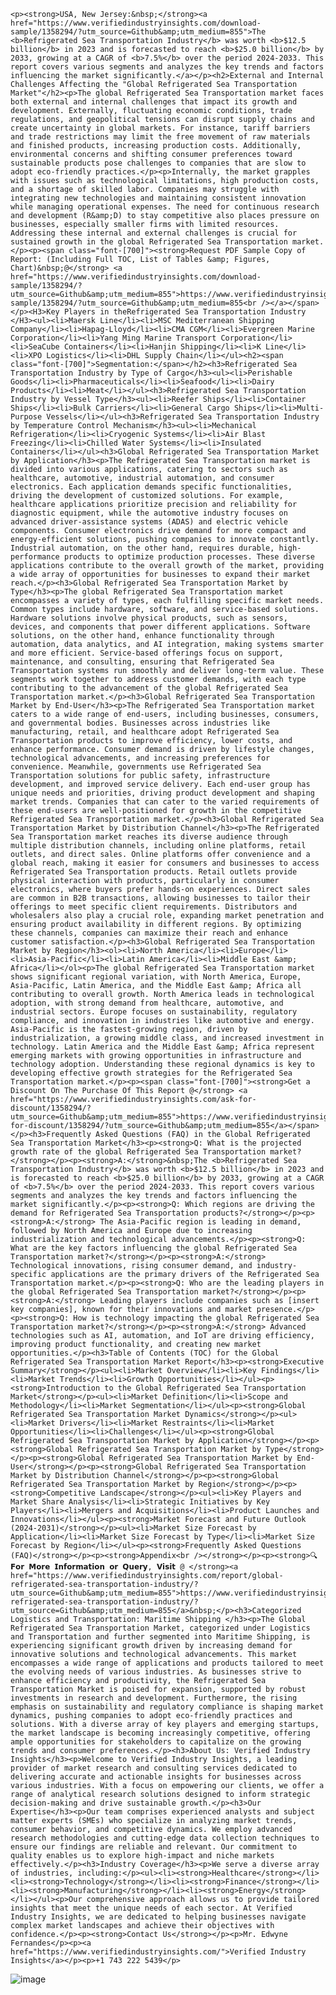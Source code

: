     <p><strong>USA, New Jersey:&nbsp;</strong><a href="https://www.verifiedindustryinsights.com/download-sample/1358294/?utm_source=Github&amp;utm_medium=855">The <b>Refrigerated Sea Transportation Industry</b> was worth <b>$12.5 billion</b> in 2023 and is forecasted to reach <b>$25.0 billion</b> by 2033, growing at a CAGR of <b>7.5%</b> over the period 2024-2033. This report covers various segments and analyzes the key trends and factors influencing the market significantly.</a></p><h2>External and Internal Challenges Affecting the "Global Refrigerated Sea Transportation Market"</h2><p>The global Refrigerated Sea Transportation market faces both external and internal challenges that impact its growth and development. Externally, fluctuating economic conditions, trade regulations, and geopolitical tensions can disrupt supply chains and create uncertainty in global markets. For instance, tariff barriers and trade restrictions may limit the free movement of raw materials and finished products, increasing production costs. Additionally, environmental concerns and shifting consumer preferences toward sustainable products pose challenges to companies that are slow to adopt eco-friendly practices.</p><p>Internally, the market grapples with issues such as technological limitations, high production costs, and a shortage of skilled labor. Companies may struggle with integrating new technologies and maintaining consistent innovation while managing operational expenses. The need for continuous research and development (R&amp;D) to stay competitive also places pressure on businesses, especially smaller firms with limited resources. Addressing these internal and external challenges is crucial for sustained growth in the global Refrigerated Sea Transportation market.</p><p><span class="font-[700]"><strong>Request PDF Sample Copy of Report: (Including Full TOC, List of Tables &amp; Figures, Chart)&nbsp;@</strong> <a href="https://www.verifiedindustryinsights.com/download-sample/1358294/?utm_source=Github&amp;utm_medium=855">https://www.verifiedindustryinsights.com/download-sample/1358294/?utm_source=Github&amp;utm_medium=855<br /></a></span></p><H3>Key Players in theRefrigerated Sea Transportation Industry </H3><ul><li>Maersk Line</li><li>MSC Mediterranean Shipping Company</li><li>Hapag-Lloyd</li><li>CMA CGM</li><li>Evergreen Marine Corporation</li><li>Yang Ming Marine Transport Corporation</li><li>SeaCube Containers</li><li>Hanjin Shipping</li><li>K Line</li><li>XPO Logistics</li><li>DHL Supply Chain</li></ul><h2><span class="font-[700]">Segmentation:</span></h2><h3>Refrigerated Sea Transportation Industry by Type of Cargo</h3><ul><li>Perishable Goods</li><li>Pharmaceuticals</li><li>Seafood</li><li>Dairy Products</li><li>Meat</li></ul><h3>Refrigerated Sea Transportation Industry by Vessel Type</h3><ul><li>Reefer Ships</li><li>Container Ships</li><li>Bulk Carriers</li><li>General Cargo Ships</li><li>Multi-Purpose Vessels</li></ul><h3>Refrigerated Sea Transportation Industry by Temperature Control Mechanism</h3><ul><li>Mechanical Refrigeration</li><li>Cryogenic Systems</li><li>Air Blast Freezing</li><li>Chilled Water Systems</li><li>Insulated Containers</li></ul><h3>Global Refrigerated Sea Transportation Market by Application</h3><p>The Refrigerated Sea Transportation market is divided into various applications, catering to sectors such as healthcare, automotive, industrial automation, and consumer electronics. Each application demands specific functionalities, driving the development of customized solutions. For example, healthcare applications prioritize precision and reliability for diagnostic equipment, while the automotive industry focuses on advanced driver-assistance systems (ADAS) and electric vehicle components. Consumer electronics drive demand for more compact and energy-efficient solutions, pushing companies to innovate constantly. Industrial automation, on the other hand, requires durable, high-performance products to optimize production processes. These diverse applications contribute to the overall growth of the market, providing a wide array of opportunities for businesses to expand their market reach.</p><h3>Global Refrigerated Sea Transportation Market by Type</h3><p>The global Refrigerated Sea Transportation market encompasses a variety of types, each fulfilling specific market needs. Common types include hardware, software, and service-based solutions. Hardware solutions involve physical products, such as sensors, devices, and components that power different applications. Software solutions, on the other hand, enhance functionality through automation, data analytics, and AI integration, making systems smarter and more efficient. Service-based offerings focus on support, maintenance, and consulting, ensuring that Refrigerated Sea Transportation systems run smoothly and deliver long-term value. These segments work together to address customer demands, with each type contributing to the advancement of the global Refrigerated Sea Transportation market.</p><h3>Global Refrigerated Sea Transportation Market by End-User</h3><p>The Refrigerated Sea Transportation market caters to a wide range of end-users, including businesses, consumers, and governmental bodies. Businesses across industries like manufacturing, retail, and healthcare adopt Refrigerated Sea Transportation products to improve efficiency, lower costs, and enhance performance. Consumer demand is driven by lifestyle changes, technological advancements, and increasing preferences for convenience. Meanwhile, governments use Refrigerated Sea Transportation solutions for public safety, infrastructure development, and improved service delivery. Each end-user group has unique needs and priorities, driving product development and shaping market trends. Companies that can cater to the varied requirements of these end-users are well-positioned for growth in the competitive Refrigerated Sea Transportation market.</p><h3>Global Refrigerated Sea Transportation Market by Distribution Channel</h3><p>The Refrigerated Sea Transportation market reaches its diverse audience through multiple distribution channels, including online platforms, retail outlets, and direct sales. Online platforms offer convenience and a global reach, making it easier for consumers and businesses to access Refrigerated Sea Transportation products. Retail outlets provide physical interaction with products, particularly in consumer electronics, where buyers prefer hands-on experiences. Direct sales are common in B2B transactions, allowing businesses to tailor their offerings to meet specific client requirements. Distributors and wholesalers also play a crucial role, expanding market penetration and ensuring product availability in different regions. By optimizing these channels, companies can maximize their reach and enhance customer satisfaction.</p><h3>Global Refrigerated Sea Transportation Market by Region</h3><ol><li>North America</li><li>Europe</li><li>Asia-Pacific</li><li>Latin America</li><li>Middle East &amp; Africa</li></ol><p>The global Refrigerated Sea Transportation market shows significant regional variation, with North America, Europe, Asia-Pacific, Latin America, and the Middle East &amp; Africa all contributing to overall growth. North America leads in technological adoption, with strong demand from healthcare, automotive, and industrial sectors. Europe focuses on sustainability, regulatory compliance, and innovation in industries like automotive and energy. Asia-Pacific is the fastest-growing region, driven by industrialization, a growing middle class, and increased investment in technology. Latin America and the Middle East &amp; Africa represent emerging markets with growing opportunities in infrastructure and technology adoption. Understanding these regional dynamics is key to developing effective growth strategies for the Refrigerated Sea Transportation market.</p><p><span class="font-[700]"><strong>Get a Discount On The Purchase Of This Report @</strong> <a href="https://www.verifiedindustryinsights.com/ask-for-discount/1358294/?utm_source=Github&amp;utm_medium=855">https://www.verifiedindustryinsights.com/ask-for-discount/1358294/?utm_source=Github&amp;utm_medium=855</a></span></p><h3>Frequently Asked Questions (FAQ) in the Global Refrigerated Sea Transportation Market</h3><p><strong>Q: What is the projected growth rate of the global Refrigerated Sea Transportation market?</strong></p><p><strong>A:</strong>&nbsp;The <b>Refrigerated Sea Transportation Industry</b> was worth <b>$12.5 billion</b> in 2023 and is forecasted to reach <b>$25.0 billion</b> by 2033, growing at a CAGR of <b>7.5%</b> over the period 2024-2033. This report covers various segments and analyzes the key trends and factors influencing the market significantly.</p><p><strong>Q: Which regions are driving the demand for Refrigerated Sea Transportation products?</strong></p><p><strong>A:</strong> The Asia-Pacific region is leading in demand, followed by North America and Europe due to increasing industrialization and technological advancements.</p><p><strong>Q: What are the key factors influencing the global Refrigerated Sea Transportation market?</strong></p><p><strong>A:</strong> Technological innovations, rising consumer demand, and industry-specific applications are the primary drivers of the Refrigerated Sea Transportation market.</p><p><strong>Q: Who are the leading players in the global Refrigerated Sea Transportation market?</strong></p><p><strong>A:</strong> Leading players include companies such as [insert key companies], known for their innovations and market presence.</p><p><strong>Q: How is technology impacting the global Refrigerated Sea Transportation market?</strong></p><p><strong>A:</strong> Advanced technologies such as AI, automation, and IoT are driving efficiency, improving product functionality, and creating new market opportunities.</p><h3>Table of Contents (TOC) for the Global Refrigerated Sea Transportation Market Report</h3><p><strong>Executive Summary</strong></p><ul><li>Market Overview</li><li>Key Findings</li><li>Market Trends</li><li>Growth Opportunities</li></ul><p><strong>Introduction to the Global Refrigerated Sea Transportation Market</strong></p><ul><li>Market Definition</li><li>Scope and Methodology</li><li>Market Segmentation</li></ul><p><strong>Global Refrigerated Sea Transportation Market Dynamics</strong></p><ul><li>Market Drivers</li><li>Market Restraints</li><li>Market Opportunities</li><li>Challenges</li></ul><p><strong>Global Refrigerated Sea Transportation Market by Application</strong></p><p><strong>Global Refrigerated Sea Transportation Market by Type</strong></p><p><strong>Global Refrigerated Sea Transportation Market by End-User</strong></p><p><strong>Global Refrigerated Sea Transportation Market by Distribution Channel</strong></p><p><strong>Global Refrigerated Sea Transportation Market by Region</strong></p><p><strong>Competitive Landscape</strong></p><ul><li>Key Players and Market Share Analysis</li><li>Strategic Initiatives by Key Players</li><li>Mergers and Acquisitions</li><li>Product Launches and Innovations</li></ul><p><strong>Market Forecast and Future Outlook (2024-2031)</strong></p><ul><li>Market Size Forecast by Application</li><li>Market Size Forecast by Type</li><li>Market Size Forecast by Region</li></ul><p><strong>Frequently Asked Questions (FAQ)</strong></p><p><strong>Appendix<br /></strong></p><p><strong>🔍 𝗙𝗼𝗿 𝗠𝗼𝗿𝗲 𝗜𝗻𝗳𝗼𝗿𝗺𝗮𝘁𝗶𝗼𝗻 𝗼𝗿 𝗤𝘂𝗲𝗿𝘆, 𝗩𝗶𝘀𝗶𝘁 @ </strong><a href="https://www.verifiedindustryinsights.com/report/global-refrigerated-sea-transportation-industry/?utm_source=Github&amp;utm_medium=855">https://www.verifiedindustryinsights.com/report/global-refrigerated-sea-transportation-industry/?utm_source=Github&amp;utm_medium=855</a>&nbsp;</p><h3>Categorized Logistics and Transportation: Maritime Shipping </h3><p>The Global Refrigerated Sea Transportation Market, categorized under Logistics and Transportation and further segmented into Maritime Shipping, is experiencing significant growth driven by increasing demand for innovative solutions and technological advancements. This market encompasses a wide range of applications and products tailored to meet the evolving needs of various industries. As businesses strive to enhance efficiency and productivity, the Refrigerated Sea Transportation Market is poised for expansion, supported by robust investments in research and development. Furthermore, the rising emphasis on sustainability and regulatory compliance is shaping market dynamics, pushing companies to adopt eco-friendly practices and solutions. With a diverse array of key players and emerging startups, the market landscape is becoming increasingly competitive, offering ample opportunities for stakeholders to capitalize on the growing trends and consumer preferences.</p><h3>About Us: Verified Industry Insights</h3><p>Welcome to Verified Industry Insights, a leading provider of market research and consulting services dedicated to delivering accurate and actionable insights for businesses across various industries. With a focus on empowering our clients, we offer a range of analytical research solutions designed to inform strategic decision-making and drive sustainable growth.</p><h3>Our Expertise</h3><p>Our team comprises experienced analysts and subject matter experts (SMEs) who specialize in analyzing market trends, consumer behavior, and competitive dynamics. We employ advanced research methodologies and cutting-edge data collection techniques to ensure our findings are reliable and relevant. Our commitment to quality enables us to explore high-impact and niche markets effectively.</p><h3>Industry Coverage</h3><p>We serve a diverse array of industries, including:</p><ul><li><strong>Healthcare</strong></li><li><strong>Technology</strong></li><li><strong>Finance</strong></li><li><strong>Manufacturing</strong></li><li><strong>Energy</strong></li></ul><p>Our comprehensive approach allows us to provide tailored insights that meet the unique needs of each sector. At Verified Industry Insights, we are dedicated to helping businesses navigate complex market landscapes and achieve their objectives with confidence.</p><p><strong>Contact Us</strong></p><p>Mr. Edwyne Fernandes</p><p><a href="https://www.verifiedindustryinsights.com/">Verified Industry Insights</a></p><p>+1 743 222 5439</p>
![image](https://github.com/user-attachments/assets/5d546915-56d7-4059-80d5-0a80f4c0f9ae)
